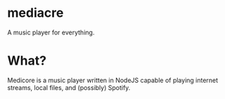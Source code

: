 # mediacre
A music player for everything.

What?
=====
Medicore is a music player written in NodeJS capable of playing internet streams, local files, and (possibly) Spotify. 
